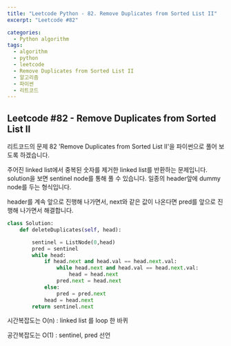 ```yaml
---
title: "Leetcode Python - 82. Remove Duplicates from Sorted List II"
excerpt: "Leetcode #82"

categories:
  - Python algorithm
tags:
  - algorithm
  - python
  - leetcode
  - Remove Duplicates from Sorted List II
  - 알고리즘
  - 파이썬
  - 리트코드
---
```


## Leetcode #82 - Remove Duplicates from Sorted List II
리트코드의 문제 82 'Remove Duplicates from Sorted List II'을 파이썬으로 풀어 보도록 하겠습니다. 

주어진 linked list에서 중복된 숫자를 제거한 linked list를 반환하는 문제입니다.
solution을 보면 sentinel node를 통해 풀 수 있습니다.
일종의 header앞에 dummy node를 두는 형식입니다.

header를 계속 앞으로 진행해 나가면서, next와 같은 값이 나온다면 pred를 앞으로 진행해 나가면서 해결합니다.
```python
class Solution:
    def deleteDuplicates(self, head):

        sentinel = ListNode(0,head)
        pred = sentinel
        while head:
            if head.next and head.val == head.next.val:
                while head.next and head.val == head.next.val:
                    head = head.next
                pred.next = head.next
            else:
                pred = pred.next
            head = head.next
        return sentinel.next
```


시간복잡도는 O(n) : linked list 를 loop 한 바퀴

공간복잡도는 O(1) : sentinel, pred 선언
